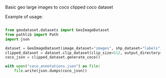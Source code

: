 Basic geo large images to coco clipped coco dataset

Example of usage:

```python

from geodataset.datasets import GeoImageDataset
from pathlib import Path
import json

dataset = GeoImageDataset(image_dataset="images", shp_dataset="labels")
clipped_dataset = dataset.clip_dataset(clip_size=512, output_directory="clipped") # Here would be stored image and shp clips (coordinate systems are preserved)
coco_json = clipped_dataset.generate_coco()

with open("coco_annotations.json") as file:
    file.write(json.dumps(coco_json))


```


